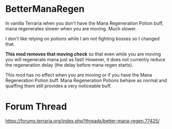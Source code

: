 # BetterManaRegen

In vanilla Terraria when you don't have the Mana Regeneration Potion buff, mana regenerates slower when you are moving. Much slower.
 
I don't like relying on potions while I am not fighting bosses so I changed that.
 
**This mod removes that moving check** so that even while you are moving you will regenerate mana just as fast! However, it does not currently reduce the regeneration delay (the delay before mana regen starts).
 
This mod has no effect when you are moving or if you have the Mana Regeneration Potion buff. Mana Regeneration Potions behave as normal and quaffing them still provides a very noticeable buff.

# Forum Thread

https://forums.terraria.org/index.php?threads/better-mana-regen.77425/
